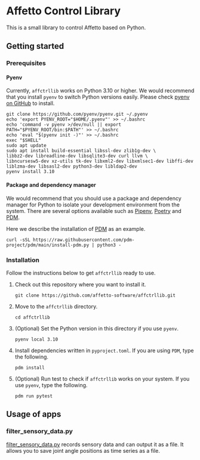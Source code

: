 # Affetto Control Library

This is a small library to control Affetto based on Python.

## Getting started
### Prerequisites
#### Pyenv

Currently, `affctrllib` works on Python 3.10 or higher. We would
recommend that you install `pyenv` to switch Python versions easily.
Please check [pyenv on GitHub](https://github.com/pyenv/pyenv) to
install.

``` shell
git clone https://github.com/pyenv/pyenv.git ~/.pyenv
echo 'export PYENV_ROOT="$HOME/.pyenv"' >> ~/.bashrc
echo 'command -v pyenv >/dev/null || export PATH="$PYENV_ROOT/bin:$PATH"' >> ~/.bashrc
echo 'eval "$(pyenv init -)"' >> ~/.bashrc
exec "$SHELL"
sudo apt update
sudo apt install build-essential libssl-dev zlib1g-dev \
libbz2-dev libreadline-dev libsqlite3-dev curl llvm \
libncursesw5-dev xz-utils tk-dev libxml2-dev libxmlsec1-dev libffi-dev liblzma-dev libsasl2-dev python3-dev libldap2-dev
pyenv install 3.10

```

#### Package and dependency manager

We would recommend that you should use a package and dependency
manager for Python to isolate your development environment from the
system. There are several options available such as
[Pipenv](https://pipenv.pypa.io/en/latest/),
[Poetry](https://python-poetry.org/) and
[PDM](https://pdm.fming.dev/latest/).

Here we describe the installation of
[PDM](https://pdm.fming.dev/latest/) as an example.

``` shell
curl -sSL https://raw.githubusercontent.com/pdm-project/pdm/main/install-pdm.py | python3 -

```

### Installation

Follow the instructions below to get `affctrllib` ready to use.

  1. Check out this repository where you want to install it.
     ``` shell
     git clone https://github.com/affetto-software/affctrllib.git

     ```
  2. Move to the `affctrllib` directory.
     ``` shell
     cd affctrllib

     ```
  3. (Optional) Set the Python version in this directory if you use `pyenv`.
     ``` shell
     pyenv local 3.10

     ```
  4. Install dependencies written in `pyproject.toml`. If you are
     using `PDM`, type the following.
     ``` shell
     pdm install

     ```
  5. (Optional) Run test to check if `affctrllib` works on your system. If you
     use `pyenv`, type the following.
     ``` shell
     pdm run pytest

     ```

## Usage of apps
### filter_sensory_data.py
[filter_sensory_data.py](apps/filter_sensory_data.py) records sensory
data and can output it as a file. It allows you to save joint angle
positions as time series as a file.
